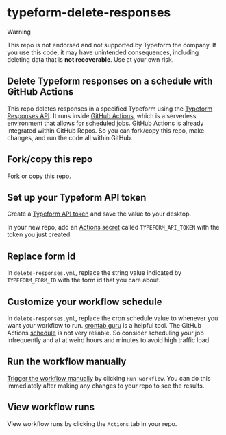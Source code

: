 # typeform-delete-responses

> [!WARNING]  
> This repo is not endorsed and not supported by Typeform the company. If you use this code, it may have unintended consequences, including deleting data that is **not recoverable**. Use at your own risk.

## Delete Typeform responses on a schedule with GitHub Actions
This repo deletes responses in a specified Typeform using the [Typeform Responses API](https://www.typeform.com/developers/responses/). It runs inside [GitHub Actions](https://docs.github.com/en/actions), which is a  serverless environment that allows for scheduled jobs. GitHub Actions is already integrated within GitHub Repos. So you can fork/copy this repo, make changes, and run the code all within GitHub.

## Fork/copy this repo
[Fork](https://docs.github.com/en/pull-requests/collaborating-with-pull-requests/working-with-forks) or copy this repo.

## Set up your Typeform API token
Create a [Typeform API token](https://www.typeform.com/developers/get-started/personal-access-token/) and save the value to your desktop.

In your new repo, add an [Actions secret](https://docs.github.com/en/actions/security-guides/using-secrets-in-github-actions) called `TYPEFORM_API_TOKEN` with the token you just created.

## Replace form id
In `delete-responses.yml`, replace the string value indicated by `TYPEFORM_FORM_ID` with the form id that you care about.

## Customize your workflow schedule
In `delete-responses.yml`, replace the cron schedule value to whenever you want your workflow to run. [crontab guru](https://crontab.guru/) is a helpful tool. The GitHub Actions [schedule](https://docs.github.com/en/actions/using-workflows/events-that-trigger-workflows#schedule) is not very reliable. So consider scheduling your job infrequently and at at weird hours and minutes to avoid high traffic load.

## Run the workflow manually
[Trigger the workflow manually](https://docs.github.com/en/actions/using-workflows/manually-running-a-workflow) by clicking `Run workflow`. You can do this immediately after making any changes to your repo to see the results.

## View workflow runs
View workflow runs by clicking the `Actions` tab in your repo.
